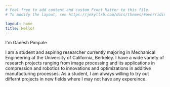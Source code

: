 ```yaml
---
# Feel free to add content and custom Front Matter to this file.
# To modify the layout, see https://jekyllrb.com/docs/themes/#overriding-theme-defaults

layout: home
title: Hello!
---
```


I'm Ganesh Pimpale

I am a student and aspiring researcher currently majoring in Mechanical Engineering at the University of California, Berkeley. I have a wide variety of research projects ranging from image processing and its applications in compression and robotics to innovations and optimizations in additive manufacturing processes. As a student, I am always willing to try out differnt projects in new fields where I may not have any expereince.
